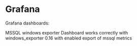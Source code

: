 # Grafana
Grafana dashboards:

MSSQL windows exporter
Dashboard works correctly with windows_exporter 0.16 with enabled export of mssql metrics
